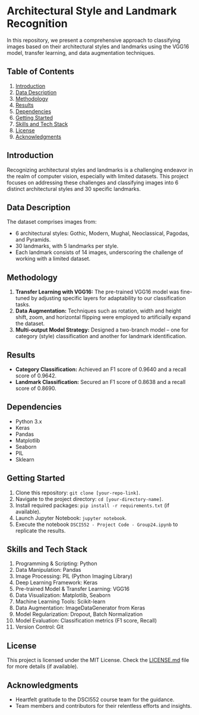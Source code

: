 
# Architectural Style and Landmark Recognition

In this repository, we present a comprehensive approach to classifying images based on their architectural styles and landmarks using the VGG16 model, transfer learning, and data augmentation techniques.

## Table of Contents
1. [Introduction](#introduction)
2. [Data Description](#data-description)
3. [Methodology](#methodology)
4. [Results](#results)
5. [Dependencies](#dependencies)
6. [Getting Started](#getting-started)
7. [Skills and Tech Stack](#skills-and-tech-stack)
8. [License](#license)
9. [Acknowledgments](#acknowledgments)

## Introduction

Recognizing architectural styles and landmarks is a challenging endeavor in the realm of computer vision, especially with limited datasets. This project focuses on addressing these challenges and classifying images into 6 distinct architectural styles and 30 specific landmarks.

## Data Description

The dataset comprises images from:
- 6 architectural styles: Gothic, Modern, Mughal, Neoclassical, Pagodas, and Pyramids.
- 30 landmarks, with 5 landmarks per style.
- Each landmark consists of 14 images, underscoring the challenge of working with a limited dataset.

## Methodology

1. **Transfer Learning with VGG16:** The pre-trained VGG16 model was fine-tuned by adjusting specific layers for adaptability to our classification tasks.
2. **Data Augmentation:** Techniques such as rotation, width and height shift, zoom, and horizontal flipping were employed to artificially expand the dataset.
3. **Multi-output Model Strategy:** Designed a two-branch model – one for category (style) classification and another for landmark identification.

## Results

- **Category Classification:** Achieved an F1 score of 0.9640 and a recall score of 0.9642.
- **Landmark Classification:** Secured an F1 score of 0.8638 and a recall score of 0.8690.

## Dependencies

- Python 3.x
- Keras
- Pandas
- Matplotlib
- Seaborn
- PIL
- Sklearn

## Getting Started

1. Clone this repository: `git clone [your-repo-link]`.
2. Navigate to the project directory: `cd [your-directory-name]`.
3. Install required packages: `pip install -r requirements.txt` (if available).
4. Launch Jupyter Notebook: `jupyter notebook`.
5. Execute the notebook `DSCI552 - Project Code - Group24.ipynb` to replicate the results.

## Skills and Tech Stack

1. Programming & Scripting: Python
2. Data Manipulation: Pandas
3. Image Processing: PIL (Python Imaging Library)
4. Deep Learning Framework: Keras
5. Pre-trained Model & Transfer Learning: VGG16
6. Data Visualization: Matplotlib, Seaborn
7. Machine Learning Tools: Scikit-learn
8. Data Augmentation: ImageDataGenerator from Keras
9. Model Regularization: Dropout, Batch Normalization
10. Model Evaluation: Classification metrics (F1 score, Recall)
11. Version Control: Git

## License

This project is licensed under the MIT License. Check the [LICENSE.md](LICENSE.md) file for more details (if available).

## Acknowledgments

- Heartfelt gratitude to the DSCI552 course team for the guidance.
- Team members and contributors for their relentless efforts and insights.
